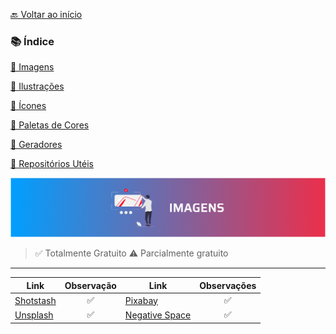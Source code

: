 [🔙 Voltar ao início](../../README.md)<br>

### 📚 Índice

[📌 Imagens](imagens.md)

[📌 Ilustrações](ilustracoes.md)

[📌 Ícones](icones.md)

[📌 Paletas de Cores](paletas.md)

[📌 Geradores](geradores.md)

[📌 Repositórios Utéis](repositorios.md)

<img src="../../assets/banners/imagens.png">

> ✅ Totalmente Gratuito
> ⚠️ Parcialmente gratuito

---

| Link      | Observação | Link | Observações |
| ---------- | :------: | ------- | :-------:|
| [Shotstash](https://shotstash.com/) | ✅ | [Pixabay](https://pixabay.com/pt/) | ✅
| [Unsplash](https://unsplash.com/) | ✅ | [Negative Space](https://negativespace.co/) | ✅